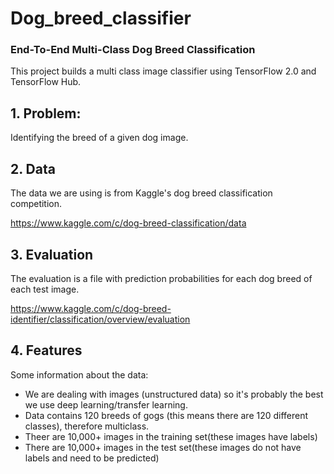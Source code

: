 # Dog_breed_classifier

### End-To-End Multi-Class Dog Breed Classification

This project builds a multi class image classifier using TensorFlow 2.0 and TensorFlow Hub.

## 1. Problem:
Identifying the breed of a given dog image.

## 2. Data
The data we are using is from Kaggle's dog breed classification competition.

https://www.kaggle.com/c/dog-breed-classification/data

## 3. Evaluation
The evaluation is a file with prediction probabilities for each dog breed of each test image.

https://www.kaggle.com/c/dog-breed-identifier/classification/overview/evaluation

## 4. Features
Some information about the data:
* We are dealing with images (unstructured data) so it's probably the best we use deep learning/transfer learning.
* Data contains 120 breeds of gogs (this means there are 120 different classes), therefore multiclass.
* Theer are 10,000+ images in the training set(these images have labels)
* There are 10,000+ images in the test set(these images do not have labels and need to be predicted)
